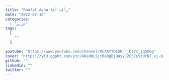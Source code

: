 ```yaml
---
title: "Raafat Agha رأفت آغا"
date: "2022-07-18"
categories:
  - "عربي"
tags:
  [
    ""
  ]

youtube: "https://www.youtube.com/channel/UCXAYTOE5K_-jbtYc_jqSUGg"
cover: "https://yt3.ggpht.com/ytc/AKedOLSjtReDgbjQuyyJ2C5ELVzUYNT_xj-bJ79UY41Q=s176-c-k-c0x00ffffff-no-rj"
github: ""
linkedin: ""
twitter: ""
---
```




